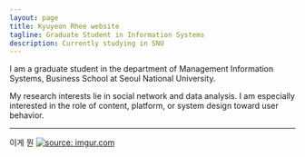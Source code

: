 ```yaml
---
layout: page
title: Kyuyeon Rhee website
tagline: Graduate Student in Information Systems
description: Currently studying in SNU
---
```


I am a graduate student in the department of Management Information Systems, Business School at Seoul National University.


My research interests lie in social network and data analysis. I am especially interested in the role of content, platform, or system design toward user behavior.

---
이게 뭔
<a href="https://dullyshin.github.io/2018/08/30/HTML-imgLink/"> <img src="https://i.imgur.com/JAMgCe8.png" title="source: imgur.com" /></a>
